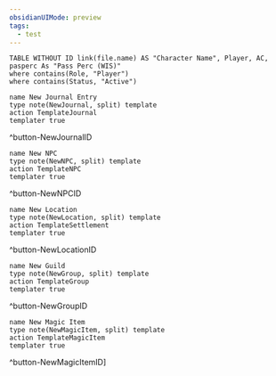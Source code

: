 ```yaml
---
obsidianUIMode: preview
tags:
  - test
---
```


```dataview
TABLE WITHOUT ID link(file.name) AS "Character Name", Player, AC, pasperc As "Pass Perc (WIS)"
where contains(Role, "Player") 
where contains(Status, "Active")
```

```button
name New Journal Entry
type note(NewJournal, split) template
action TemplateJournal
templater true
```
^button-NewJournalID

```button
name New NPC
type note(NewNPC, split) template
action TemplateNPC
templater true
```
^button-NewNPCID

```button
name New Location
type note(NewLocation, split) template
action TemplateSettlement
templater true
```
^button-NewLocationID

```button
name New Guild
type note(NewGroup, split) template
action TemplateGroup
templater true
```
^button-NewGroupID

```button
name New Magic Item
type note(NewMagicItem, split) template
action TemplateMagicItem
templater true
```
^button-NewMagicItemID]